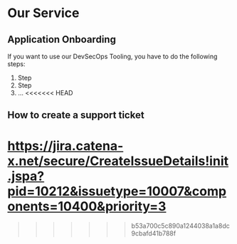 # Our Service
## Application Onboarding
If you want to use our DevSecOps Tooling, you have to do the following steps:
1. Step
2. Step
3. ...
<<<<<<< HEAD


## How to create a support ticket
https://jira.catena-x.net/secure/CreateIssueDetails!init.jspa?pid=10212&issuetype=10007&components=10400&priority=3
=======
>>>>>>> b53a700c5c890a1244038a1a8dc9cbafd41b788f

